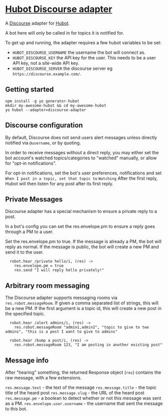 # [Hubot Discourse adapter](https://www.npmjs.com/package/hubot-discourse-adapter)

A [Discourse](http://www.discourse.org/) adapter for [Hubot](https://hubot.github.com/).

A bot here will only be called in for topics it is notified for.

To get up and running, the adapter requires a few hubot variables to be set:
* `HUBOT_DISCOURSE_USERNAME` the username the bot will connect as.
* `HUBOT_DISCOURSE_KEY` the API key for the user. This needs to be a user API key, not a site-wide API key.
* `HUBOT_DISCOURSE_SERVER` the discourse server eg `https://discourse.example.com/`.

## Getting started

```
npm install -g yo generator-hubot
mkdir my-awesome-hubot && cd my-awesome-hubot
yo hubot --adapter=discourse-adapter
```

## Discourse configuration

By default, Discourse does not send users alert messages unless directly notified via `@username`, or by quoting.

In order to receive messages without a direct reply, you may either set the bot account's watched topics/categories to "watched" manually, or allow for "opt-in notifications".

For opt-in notifications, set the bot's user preferences, notifications and set `When I post in a topic, set that topic to` `Watching` After the first reply, Hubot will then listen for any post after its first reply.

## Private Messages

Discourse adapter has a special mechanism to ensure a private reply to a post.

In a bot's config you can set the res.envelope.pm to ensure a reply goes through a PM to a user.

Set the res.envelope.pm to true. If the message is already a PM, the bot will reply as normal. If the message is public, the bot will create a new PM and send it to the user.

```
  robot.hear /private hello/i, (res) ->
    res.envelope.pm = true
    res.send "I will reply hello privately!"
```

## Arbitrary room messaging

The Discourse adapter supports messaging rooms via `res.robot.messageRoom`. If given a comma separated list of strings, this will be a new PM. If the first argument is a topic id, this will create a new post in the specified topic.

```
  robot.hear /alert admins/i, (res) ->
    res.robot.messageRoom "admin1,admin2", "topic to give to two admins", "this is a post I want to give to admins"
```

```
  robot.hear /bump a post/i, (res) ->
    res.robot.messageRoom 123, "I am posting in another existing post"
```

## Message info

After "hearing" something, the returned Response object (`res`) contains the raw message, with a few extensions.

`res.message.text` - the text of the message
`res.message.title` - the topic title of the heard post
`res.message.slug` - the URL of the heard post
`res.message.pm` - a boolean to detect whether or not this message was sent as a PM.
`res.envelope.user.username` - the username that sent the message to this bot.
